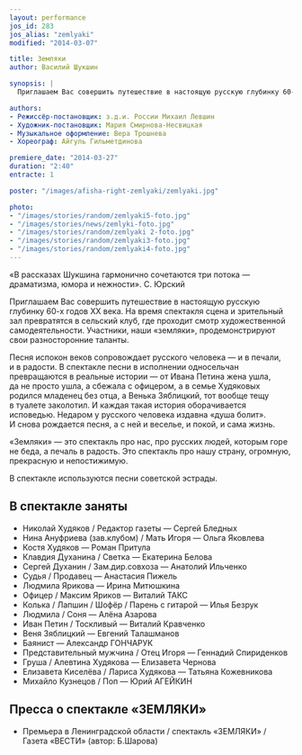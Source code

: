 ```yaml
---
layout: performance
jos_id: 283
jos_alias: "zemlyaki"
modified: "2014-03-07"

title: Земляки
author: Василий Шукшин

synopsis: |
  Приглашаем Вас совершить путешествие в настоящую русскую глубинку 60-х годов ХХ века. На время спектакля сцена и зрительный зал превратятся в сельский клуб, где проходит смотр художественной самодеятельности. Участники, наши земляки, продемонстрируют свои разносторонние таланты.

authors:
- Режиссёр-постановщик: з.д.и. России Михаил Левшин
- Художник-постановщик: Мария Смирнова-Несвицкая
- Музыкальное оформление: Вера Трошнева
- Хореограф: Айгуль Гильметдинова

premiere_date: "2014-03-27"
duration: "2:40"
entracte: 1

poster: "/images/afisha-right-zemlyaki/zemlyaki.jpg"

photo:
- "/images/stories/random/zemlyaki5-foto.jpg"
- "/images/stories/news/zemlyki-foto.jpg"
- "/images/stories/random/zemlyaki 2-foto.jpg"
- "/images/stories/random/zemlyaki3-foto.jpg"
- "/images/stories/random/zemlyaki4-foto.jpg"
---
```



«В рассказах Шукшина гармонично сочетаются три потока — драматизма, юмора и нежности».
С. Юрский

Приглашаем Вас совершить путешествие в настоящую русскую глубинку 60-х годов ХХ века. На время спектакля сцена и зрительный зал превратятся в сельский клуб, где проходит смотр художественной самодеятельности. Участники, наши «земляки», продемонстрируют свои разносторонние таланты.

Песня испокон веков сопровождает русского человека — и в печали, и в радости. В спектакле песни в исполнении односельчан превращаются в реальные истории — от Ивана Петина жена ушла, да не просто ушла, а сбежала с офицером, а в семье Худяковых родился младенец без отца, а Венька Зяблицкий, тот вообще тещу в туалете заколотил. И каждая такая история оборачивается исповедью. Недаром у русского человека издавна «душа болит». И снова рождается песня, а с ней и веселье, и покой, и сама жизнь.

«Земляки» — это спектакль про нас, про русских людей, которым горе не беда, а печаль в радость. Это спектакль про нашу страну, огромную, прекрасную и непостижимую.

В спектакле используются песни советской эстрады.


## В спектакле заняты

- Николай Худяков / Редактор газеты — Сергей Бледных
- Нина Ануфриева (зав.клубом) / Мать Игоря — Ольга Яковлева
- Костя Худяков — Роман Притула
- Клавдия Духанина / Светка — Екатерина Белова
- Сергей Духанин / Зам.дир.совхоза — Анатолий Ильченко
- Судья / Продавец — Анастасия Пижель
- Людмила Ярикова — Ирина Митюшкина
- Офицер / Максим Яриков — Виталий ТАКС
- Колька / Лапшин / Шофёр / Парень с гитарой — Илья Безрук
- Людмила / Соня — Алёна Азарова
- Иван Петин / Тоскливый — Виталий Кравченко
- Веня Зяблицкий — Евгений Талашманов
- Баянист — Александр ГОНЧАРУК
- Представительный мужчина / Отец Игоря — Геннадий Спириденков
- Груша / Алевтина Худякова — Елизавета Чернова
- Елизавета Киселёва / Лариса Худякова — Татьяна Кожевникова
- Михайло Кузнецов / Поп — Юрий АГЕЙКИН


## Пресса о спектакле «ЗЕМЛЯКИ»

- Премьера в Ленинградской области / спектакль «ЗЕМЛЯКИ» / Газета «ВЕСТИ» (автор: Б.Шарова)